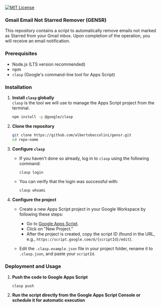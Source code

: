 [![MIT License](https://img.shields.io/badge/License-MIT-yellow.svg)](https://opensource.org/licenses/MIT)

### Gmail Email Not Starred Remover (GENSR)

This repository contains a script to automatically remove emails not marked as Starred from your Gmail inbox. Upon completion of the operation, you will receive an email notification.

### Prerequisites

- Node.js (LTS version recommended)
- npm
- `clasp` (Google's command-line tool for Apps Script)

### Installation

1. **Install `clasp` globally**  
   `clasp` is the tool we will use to manage the Apps Script project from the terminal.

   ```bash
   npm install -g @google/clasp
   ```

2. **Clone the repository**

   ```bash
   git clone https://github.com/albertoboccolini/gensr.git
   cd repo-name
   ```

3. **Configure `clasp`**

   - If you haven't done so already, log in to `clasp` using the following command:
     ```bash
     clasp login
     ```
   - You can verify that the login was successful with:
     ```bash
     clasp whoami
     ```

4. **Configure the project**

   - Create a new Apps Script project in your Google Workspace by following these steps:

     - Go to [Google Apps Script](https://script.google.com/home).
     - Click on "New Project."
     - After the project is created, copy the script ID (found in the URL, e.g., `https://script.google.com/d/{scriptId}/edit`).

   - Edit the `.clasp.example.json` file in your project folder, rename it to `.clasp.json`, and paste your `scriptId`.

### Deployment and Usage

1. **Push the code to Google Apps Script**

   ```bash
   clasp push
   ```

2. **Run the script directly from the Google Apps Script Console or schedule it for automatic execution**
